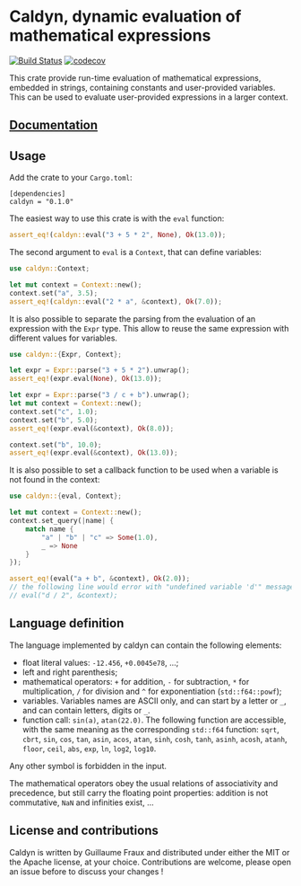 # Caldyn, dynamic evaluation of mathematical expressions

[![Build Status](https://travis-ci.org/Luthaf/caldyn.svg?branch=master)](https://travis-ci.org/Luthaf/caldyn)
[![codecov](https://codecov.io/gh/Luthaf/caldyn/branch/master/graph/badge.svg)](https://codecov.io/gh/Luthaf/caldyn)

This crate provide run-time evaluation of mathematical expressions, embedded in
strings, containing constants and user-provided variables. This can be used to
evaluate user-provided expressions in a larger context.

## [Documentation](https://docs.rs/caldyn)

## Usage

Add the crate to your `Cargo.toml`:

```
[dependencies]
caldyn = "0.1.0"
```

The easiest way to use this crate is with the `eval` function:

```rust
assert_eq!(caldyn::eval("3 + 5 * 2", None), Ok(13.0));
```

The second argument to `eval` is a `Context`, that can define variables:

```rust
use caldyn::Context;

let mut context = Context::new();
context.set("a", 3.5);
assert_eq!(caldyn::eval("2 * a", &context), Ok(7.0));
```

It is also possible to separate the parsing from the evaluation of an expression
with the `Expr` type. This allow to reuse the same expression with different
values for variables.

```rust
use caldyn::{Expr, Context};

let expr = Expr::parse("3 + 5 * 2").unwrap();
assert_eq!(expr.eval(None), Ok(13.0));

let expr = Expr::parse("3 / c + b").unwrap();
let mut context = Context::new();
context.set("c", 1.0);
context.set("b", 5.0);
assert_eq!(expr.eval(&context), Ok(8.0));

context.set("b", 10.0);
assert_eq!(expr.eval(&context), Ok(13.0));
```

It is also possible to set a callback function to be used when a variable is not
found in the context:

```rust
use caldyn::{eval, Context};

let mut context = Context::new();
context.set_query(|name| {
    match name {
        "a" | "b" | "c" => Some(1.0),
        _ => None
    }
});

assert_eq!(eval("a + b", &context), Ok(2.0));
// the following line would error with "undefined variable 'd'" message
// eval("d / 2", &context);
```

## Language definition

The language implemented by caldyn can contain the following elements:

- float literal values: `-12.456`, `+0.0045e78`, ...;
- left and right parenthesis;
- mathematical operators: `+` for addition, `-` for subtraction,
  `*` for multiplication, `/` for division and `^` for exponentiation
  (`std::f64::powf`);
- variables. Variables names are ASCII only, and can start by a letter or
  `_`, and can contain letters, digits or `_`.
- function call: `sin(a)`, `atan(22.0)`. The following function are
  accessible, with the same meaning as the corresponding `std::f64`
  function: `sqrt`, `cbrt`, `sin`, `cos`, `tan`, `asin`, `acos`, `atan`,
  `sinh`, `cosh`, `tanh`, `asinh`, `acosh`, `atanh`, `floor`, `ceil`,
  `abs`, `exp`, `ln`, `log2`, `log10`.

Any other symbol is forbidden in the input.

The mathematical operators obey the usual relations of associativity and
precedence, but still carry the floating point properties: addition is not
commutative, `NaN` and infinities exist, ...

## License and contributions

Caldyn is written by Guillaume Fraux and distributed under either the MIT or the
Apache license, at your choice. Contributions are welcome, please open an issue
before to discuss your changes !
